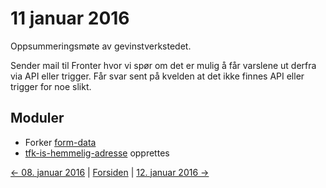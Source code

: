 # 11 januar 2016

Oppsummeringsmøte av gevinstverkstedet.

Sender mail til Fronter hvor vi spør om det er mulig å får varslene ut derfra via API eller trigger.
Får svar sent på kvelden at det ikke finnes API eller trigger for noe slikt.

## Moduler
- Forker [form-data](https://github.com/telemark/form-data)
- [tfk-is-hemmelig-adresse](https://github.com/telemark/tfk-is-hemmelig-adresse) opprettes

[<- 08. januar 2016](2016-01-08.md)  |  [Forsiden](../index.md)  |  [12. januar 2016 ->](2016-01-12.md)